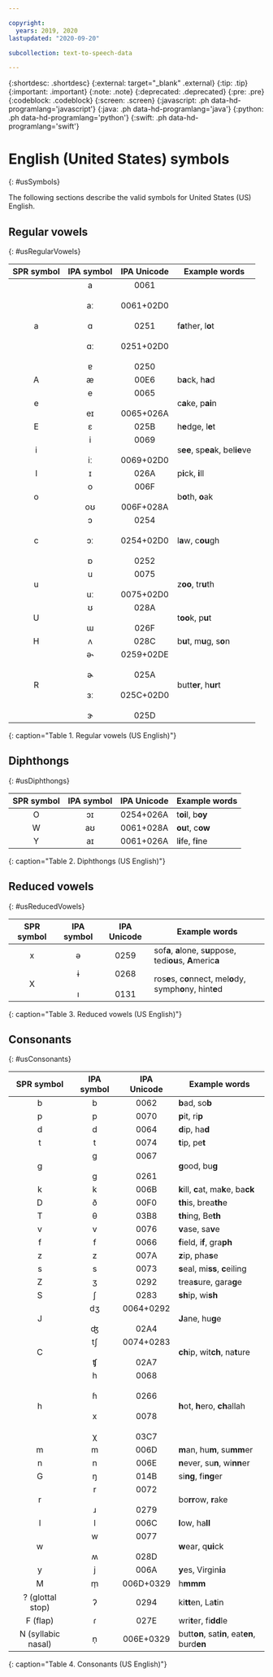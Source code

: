 ```yaml
---

copyright:
  years: 2019, 2020
lastupdated: "2020-09-20"

subcollection: text-to-speech-data

---
```


{:shortdesc: .shortdesc}
{:external: target="_blank" .external}
{:tip: .tip}
{:important: .important}
{:note: .note}
{:deprecated: .deprecated}
{:pre: .pre}
{:codeblock: .codeblock}
{:screen: .screen}
{:javascript: .ph data-hd-programlang='javascript'}
{:java: .ph data-hd-programlang='java'}
{:python: .ph data-hd-programlang='python'}
{:swift: .ph data-hd-programlang='swift'}

# English (United States) symbols
{: #usSymbols}

The following sections describe the valid symbols for United States (US) English.

## Regular vowels
{: #usRegularVowels}

| SPR symbol | IPA symbol | IPA Unicode | Example words |
|:----------:|:----------:|:-----------:|---------------|
| a | a<br/><br/>&#97;&#720;<br/><br/>&#593;<br/><br/>&#593;&#720;<br/><br/>&#592; | 0061<br/><br/>0061+02D0<br/><br/>0251<br/><br/>0251+02D0<br/><br/>0250 | f**a**ther, l**o**t |
| A | &#230; | 00E6 | b**a**ck, h**a**d |
| e | e<br/><br/>&#101;&#618; | 0065<br/><br/>0065+026A | c**a**ke, p**ai**n |
| E | &#603; | 025B | h**e**dge, l**e**t |
| i | i<br/><br/>&#105;&#720; | 0069<br/><br/>0069+02D0 | s**ee**, sp**ea**k, bel**ie**ve |
| I | &#618; | 026A | p**i**ck, **i**ll |
| o | o<br/><br/>&#111;&#650; | 006F<br/><br/>006F+028A | b**o**th, **o**ak |
| c | &#596;<br/><br/>&#596;&#720;<br/><br/>&#594; | 0254<br/><br/>0254+02D0<br/><br/>0252 | l**a**w, c**ou**gh |
| u | u<br/><br/>&#117;&#720; | 0075<br/><br/>0075+02D0 | z**oo**, tr**u**th |
| U | &#650;<br/><br/>&#623; | 028A<br/><br/>026F | t**oo**k, p**u**t |
| H | &#652; | 028C | b**u**t, m**u**g, s**o**n |
| R | &#601;&#734;<br/><br/>&#602;<br/><br/>&#604;&#720;<br/><br/>&#605; | 0259+02DE<br/><br/>025A<br/><br/>025C+02D0<br/><br/>025D | butt**er**, h**ur**t |
{: caption="Table 1. Regular vowels (US English)"}

## Diphthongs
{: #usDiphthongs}

| SPR symbol | IPA symbol | IPA Unicode | Example words |
|:----------:|:----------:|:-----------:|---------------|
| O | &#596;&#618; | 0254+026A | t**oi**l, b**oy** |
| W | &#97;&#650; | 0061+028A | **ou**t, c**ow** |
| Y | &#97;&#618; | 0061+026A | l**i**fe, f**i**ne |
{: caption="Table 2. Diphthongs (US English)"}

## Reduced vowels
{: #usReducedVowels}

| SPR symbol | IPA symbol | IPA Unicode | Example words |
|:----------:|:----------:|:-----------:|---------------|
| x | &#601; | 0259 | sof**a**, **a**lone, s**u**ppose, tedi**ou**s, **A**meric**a** |
| X | &#616;<br/><br/>&#305; | 0268<br/><br/>0131 | ros**e**s, c**o**nnect, mel**o**dy, symph**o**ny, hint**e**d |
{: caption="Table 3. Reduced vowels (US English)"}

## Consonants
{: #usConsonants}

| SPR symbol | IPA symbol | IPA Unicode | Example words |
|:----------:|:----------:|:-----------:|---------------|
| b | b | 0062 | **b**ad, so**b** |
| p | p | 0070 | **p**it, ri**p** |
| d | d | 0064 | **d**ip, ha**d** |
| t | t | 0074 | **t**ip, pe**t** |
| g | g<br/><br/>&#609; | 0067<br/><br/>0261 | **g**ood, bu**g** |
| k | k | 006B | **k**ill, **c**at, ma**k**e, ba**ck** |
| D | &#240; | 00F0 | **th**is, brea**th**e |
| T | &#952; | 03B8 | **th**ing, Be**th** |
| v | v | 0076 | **v**ase, sa**v**e |
| f | f | 0066 | **f**ield, i**f**, gra**ph** |
| z | z | 007A | **z**ip, pha**s**e |
| s | s | 0073 | **s**eal, mi**ss**, **c**eiling |
| Z | &#658; | 0292 | trea**s**ure, gara**g**e |
| S | &#643; | 0283 | **sh**ip, wi**sh** |
| J | &#100;&#658;<br/><br/>&#676; | 0064+0292<br/><br/>02A4 | **J**ane, hu**g**e |
| C | &#116;&#643;<br/><br/>&#679; | 0074+0283<br/><br/>02A7 | **ch**ip, wit**ch**, na**t**ure |
| h | h<br/><br/>&#614;<br/><br/>x<br/><br/>&#967; | 0068<br/><br/>0266<br/><br/>0078<br/><br/>03C7 | **h**ot, **h**ero, **ch**allah |
| m | m | 006D | **m**an, hu**m**, su**mm**er |
| n | n | 006E | **n**ever, su**n**, wi**nn**er |
| G | &#331; | 014B | si**ng**, fi**ng**er |
| r | r<br/><br/>&#633; | 0072<br/><br/>0279 | bo**rr**ow, **r**ake |
| l | l | 006C | **l**ow, ha**ll** |
| w | w<br/><br/>&#653; | 0077<br/><br/>028D | **w**ear, q**ui**ck |
| y | j | 006A | **y**es, Virgin**i**a |
| M | &#109;&#809; | 006D+0329 | h**mmm** |
| ? (glottal stop) | &#660; | 0294 | ki**tt**en, La**t**in |
| F (flap) | &#638; | 027E | wri**t**er, fi**dd**le |
| N (syllabic nasal) | &#110;&#809; | 006E+0329 | butt**on**, sat**in**, eat**en**, burd**en** |
{: caption="Table 4. Consonants (US English)"}

